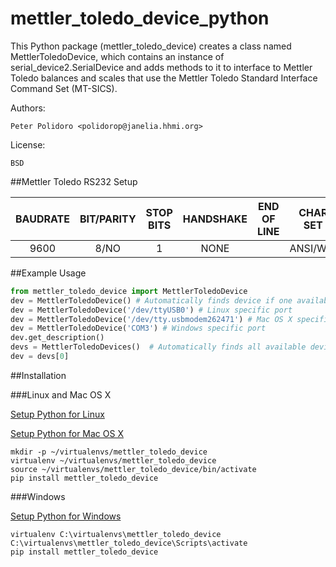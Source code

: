 mettler_toledo_device_python
============================

This Python package (mettler\_toledo\_device) creates a class named
MettlerToledoDevice, which contains an instance of
serial\_device2.SerialDevice and adds methods to it to interface to
Mettler Toledo balances and scales that use the Mettler Toledo
Standard Interface Command Set (MT-SICS).

Authors:

    Peter Polidoro <polidorop@janelia.hhmi.org>

License:

    BSD

##Mettler Toledo RS232 Setup

| BAUDRATE | BIT/PARITY | STOP BITS | HANDSHAKE | END OF LINE | CHAR SET | CONTINUOUS MODE |
| :-:      | :-:        | :-:       | :-:       | :-:         | :-:      | :-:             |
| 9600     | 8/NO       | 1         | NONE      | <CR><LF>    | ANSI/WIN | OFF             |

##Example Usage


```python
from mettler_toledo_device import MettlerToledoDevice
dev = MettlerToledoDevice() # Automatically finds device if one available
dev = MettlerToledoDevice('/dev/ttyUSB0') # Linux specific port
dev = MettlerToledoDevice('/dev/tty.usbmodem262471') # Mac OS X specific port
dev = MettlerToledoDevice('COM3') # Windows specific port
dev.get_description()
devs = MettlerToledoDevices()  # Automatically finds all available devices
dev = devs[0]
```

##Installation

###Linux and Mac OS X

[Setup Python for Linux](./PYTHON_SETUP_LINUX.md)

[Setup Python for Mac OS X](./PYTHON_SETUP_MAC_OS_X.md)

```shell
mkdir -p ~/virtualenvs/mettler_toledo_device
virtualenv ~/virtualenvs/mettler_toledo_device
source ~/virtualenvs/mettler_toledo_device/bin/activate
pip install mettler_toledo_device
```

###Windows

[Setup Python for Windows](./PYTHON_SETUP_WINDOWS.md)

```shell
virtualenv C:\virtualenvs\mettler_toledo_device
C:\virtualenvs\mettler_toledo_device\Scripts\activate
pip install mettler_toledo_device
```
